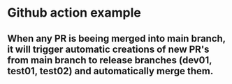 # Github action example

## When any PR is beeing merged into main branch, it will trigger automatic creations of new PR's from main branch to release branches (dev01, test01, test02) and automatically merge them.
